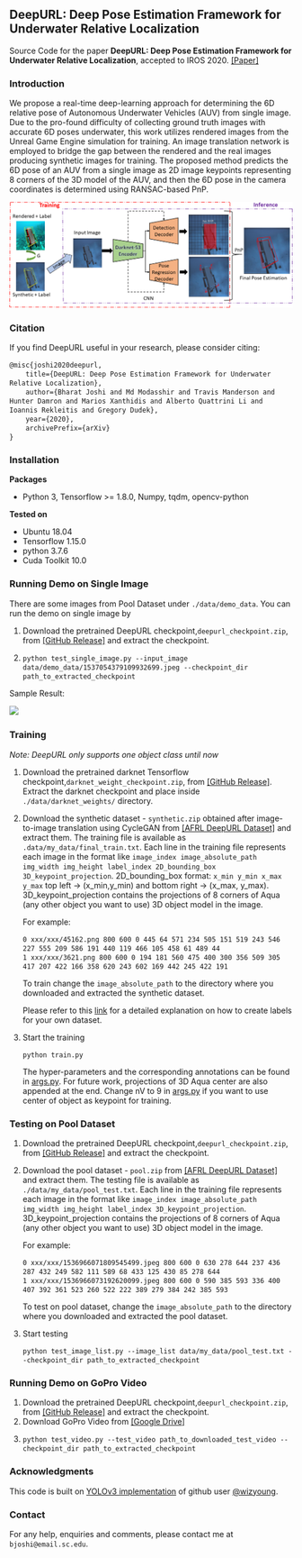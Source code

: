 ## DeepURL: Deep Pose Estimation Framework for Underwater Relative Localization
Source Code for the paper  **DeepURL: Deep Pose Estimation Framework for Underwater Relative Localization**, 
accepted to IROS 2020. [[Paper]](https://arxiv.org/abs/2003.05523)

### Introduction
We propose a real-time deep-learning approach for determining the 6D relative pose of Autonomous Underwater  Vehicles (AUV) from single image. 
Due  to  the  pro-found difficulty of collecting ground truth images with accurate 6D poses underwater, this work utilizes 
rendered images from the  Unreal  Game  Engine  simulation  for  training.  An  image translation  network  is  employed  to
bridge  the  gap  between the  rendered  and  the  real  images  producing  synthetic  images for  training.  The  proposed
method  predicts  the  6D  pose  of  an AUV  from  a  single  image  as 2D  image  keypoints  representing 8 
corners  of  the  3D  model  of  the  AUV,  and  then  the  6D pose in the camera coordinates is determined using RANSAC-based  PnP. 

[![Click on Image for Deep URL YouTube Video ](./images/deepcl_pipeline.png)](https://www.youtube.com/watch?v=gh6iDQmETaM)

### Citation
If you find DeepURL useful in your research, please consider citing:

    @misc{joshi2020deepurl,
        title={DeepURL: Deep Pose Estimation Framework for Underwater Relative Localization},
        author={Bharat Joshi and Md Modasshir and Travis Manderson and Hunter Damron and Marios Xanthidis and Alberto Quattrini Li and Ioannis Rekleitis and Gregory Dudek},
        year={2020},
        archivePrefix={arXiv}
    }
    
### Installation
**Packages**
* Python 3, Tensorflow >= 1.8.0, Numpy, tqdm, opencv-python

**Tested on**
* Ubuntu 18.04
* Tensorflow 1.15.0
* python 3.7.6
* Cuda Toolkit 10.0

### Running Demo on Single Image
There are some images from  Pool Dataset under `./data/demo_data`. You can run the demo on single image by
1. Download the pretrained DeepURL checkpoint,`deepurl_checkpoint.zip`, 
from [[GitHub Release]](https://github.com/joshi-bharat/deep_localization/releases/tag/v1.0) and extract the checkpoint.
2. ```shell script
   python test_single_image.py --input_image data/demo_data/1537054379109932699.jpeg --checkpoint_dir path_to_extracted_checkpoint
   ```
Sample Result:

<img src="https://github.com/joshi-bharat/deep_underwater_localization/blob/master/data/demo_data/deepurl_result_1537054428126852399.jpeg" width="400">

### Training
*Note: DeepURL only supports one object class until now*

1. Download the pretrained darknet Tensorflow checkpoint,`darknet_weight_checkpoint.zip`, from [[GitHub Release]](https://github.com/joshi-bharat/deep_localization/releases/tag/v1.0). 
Extract the darknet checkpoint and place inside `./data/darknet_weights/` directory.  

2. Download the synthetic dataset - `synthetic.zip` obtained after image-to-image translation using CycleGAN from [[AFRL DeepURL Dataset]](https://drive.google.com/drive/folders/1F0TxTIQDR1GJoZxdCPi6o5IMV-UyL0FL)
and extract them. The training file is available as `.data/my_data/final_train.txt`. Each line in the training file represents each image
in the format like `image_index image_absolute_path img_width img_height label_index 2D_bounding_box 3D_keypoint_projection`.
2D_bounding_box format: `x_min y_min x_max y_max` top left -> (x_min,y_min) and bottom right -> (x_max, y_max). 3D_keypoint_projection contains
the projections of 8 corners of Aqua (any other object you want to use) 3D object model in the image. 

    For example:
    ```
    0 xxx/xxx/45162.png 800 600 0 445 64 571 234 505 151 519 243 546 227 555 209 586 191 440 119 466 105 458 61 489 44
    1 xxx/xxx/3621.png 800 600 0 194 181 560 475 400 300 356 509 305 417 207 422 166 358 620 243 602 169 442 245 422 191
    ```
    To train change the `image_absolute_path` to the directory where you downloaded and extracted the synthetic dataset.

    Please refer to this [link](label_file_creation.md) for a detailed explanation on how to create labels for your own dataset.

3. Start the training
    ```shell script
    python train.py
    ```  
    The hyper-parameters and the corresponding annotations can be found in [args.py](args.py). For future work, projections of 3D Aqua center are also appended at the end.
    Change nV to 9 in [args.py](args.py) if you want to use center of object as keypoint for training.

### Testing on Pool Dataset
1. Download the pretrained DeepURL checkpoint,`deepurl_checkpoint.zip`, 
from [[GitHub Release]](https://github.com/joshi-bharat/deep_localization/releases/tag/v1.0) and extract the checkpoint.

2. Download the pool dataset - `pool.zip` from [[AFRL DeepURL Dataset]](https://drive.google.com/drive/folders/1F0TxTIQDR1GJoZxdCPi6o5IMV-UyL0FL)
and extract them. The testing file is available as `./data/my_data/pool_test.txt`. Each line in the training file represents each image
in the format like `image_index image_absolute_path img_width img_height label_index 3D_keypoint_projection`.
3D_keypoint_projection contains the projections of 8 corners of Aqua (any other object you want to use) 3D object model in the image. 

    For example:
    ```
   0 xxx/xxx/1536966071809545499.jpeg 800 600 0 630 278 644 237 436 287 432 249 582 111 589 68 433 125 430 85 278 644
   1 xxx/xxx/1536966073192620099.jpeg 800 600 0 590 385 593 336 400 407 392 361 523 260 522 222 389 279 384 242 385 593
    ```
    To test on pool dataset, change the `image_absolute_path` to the directory where you downloaded and extracted the pool dataset.
3. Start testing
    ```shell script
    python test_image_list.py --image_list data/my_data/pool_test.txt --checkpoint_dir path_to_extracted_checkpoint
    ```
### Running Demo on GoPro Video
1. Download the pretrained DeepURL checkpoint,`deepurl_checkpoint.zip`, 
from [[GitHub Release]](https://github.com/joshi-bharat/deep_localization/releases/tag/v1.0) and extract the checkpoint.
2. Download GoPro Video from [[Google Drive]](https://drive.google.com/file/d/11WBw3AIe9QSWjq-5Vlh77Acr-AJgtK7Z/view?usp=sharing)
3.  ```shell script
    python test_video.py --test_video path_to_downloaded_test_video --checkpoint_dir path_to_extracted_checkpoint
    ```

### Acknowledgments
This code is built on [YOLOv3 implementation](https://github.com/wizyoung/YOLOv3_TensorFlow) of github user [@wizyoung](https://github.com/wizyoung).

###  Contact
For any help, enquiries and comments, please contact me at `bjoshi@email.sc.edu`. 
